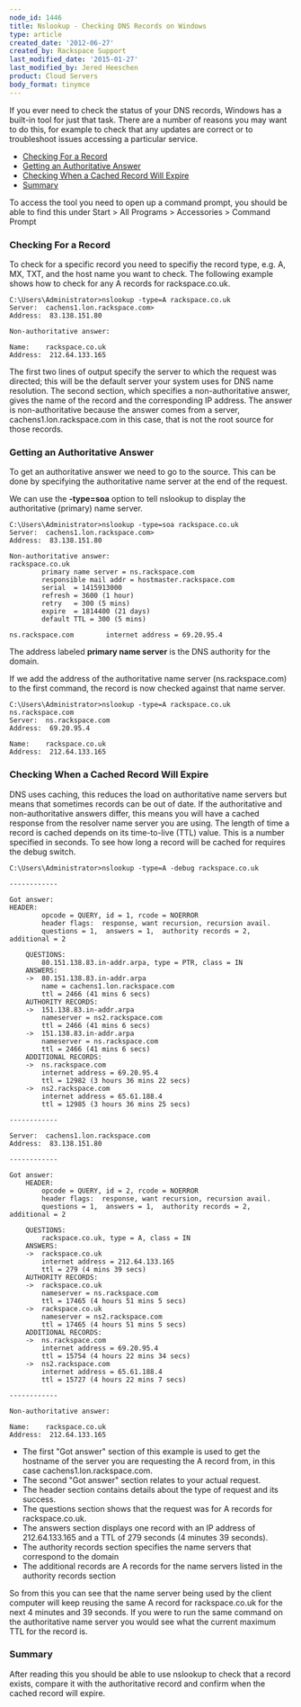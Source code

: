 ```yaml
---
node_id: 1446
title: Nslookup - Checking DNS Records on Windows
type: article
created_date: '2012-06-27'
created_by: Rackspace Support
last_modified_date: '2015-01-27'
last_modified_by: Jered Heeschen
product: Cloud Servers
body_format: tinymce
---
```


If you ever need to check the status of your DNS records, Windows has a
built-in tool for just that task. There are a number of reasons you may
want to do this, for example to check that any updates are correct or to
troubleshoot issues accessing a particular service.

-   [Checking For a Record](#1_checking)
-   [Getting an Authoritative Answer](#2_GettingAuth)
-   [Checking When a Cached Record Will Expire](#3_CheckingCache)
-   [Summary](#5_Summary)

To access the tool you need to open up a command prompt, you should be
able to find this under Start &gt; All Programs &gt; Accessories &gt;
Command Prompt

### Checking For a Record

To check for a specific record you need to specifiy the record type,
e.g. A, MX, TXT, and the host name you want to check. The following
example shows how to check for any A records for rackspace.co.uk.

    C:\Users\Administrator>nslookup -type=A rackspace.co.uk
    Server:  cachens1.lon.rackspace.com>
    Address:  83.138.151.80

    Non-authoritative answer:

    Name:    rackspace.co.uk
    Address:  212.64.133.165

The first two lines of output specify the server to which the request
was directed; this will be the default server your system uses for DNS
name resolution. The second section, which specifies a non-authoritative
answer, gives the name of the record and the corresponding IP address.
The answer is non-authoritative because the answer comes from a server,
cachens1.lon.rackspace.com in this case, that is not the root source for
those records.

### Getting an Authoritative Answer

To get an authoritative answer we need to go to the source. This can be
done by specifying the authoritative name server at the end of the
request.

We can use the **-type=soa** option to tell nslookup to display the
authoritative (primary) name server.

    C:\Users\Administrator>nslookup -type=soa rackspace.co.uk
    Server:  cachens1.lon.rackspace.com>
    Address:  83.138.151.80

    Non-authoritative answer:
    rackspace.co.uk
            primary name server = ns.rackspace.com
            responsible mail addr = hostmaster.rackspace.com
            serial  = 1415913000
            refresh = 3600 (1 hour)
            retry   = 300 (5 mins)
            expire  = 1814400 (21 days)
            default TTL = 300 (5 mins)

    ns.rackspace.com        internet address = 69.20.95.4

The address labeled **primary name server** is the DNS authority for the
domain.

If we add the address of the authoritative name server
(ns.rackspace.com) to the first command, the record is now checked
against that name server.

    C:\Users\Administrator>nslookup -type=A rackspace.co.uk ns.rackspace.com
    Server:  ns.rackspace.com
    Address:  69.20.95.4

    Name:    rackspace.co.uk
    Address:  212.64.133.165



### Checking When a Cached Record Will Expire

DNS uses caching, this reduces the load on authoritative name servers
but means that sometimes records can be out of date. If the
authoritative and non-authoritative answers differ, this means you will
have a cached response from the resolver name server you are using. The
length of time a record is cached depends on its time-to-live (TTL)
value. This is a number specified in seconds. To see how long a record
will be cached for requires the debug switch.

    C:\Users\Administrator>nslookup -type=A -debug rackspace.co.uk

    ------------

    Got answer:
    HEADER:
            opcode = QUERY, id = 1, rcode = NOERROR
            header flags:  response, want recursion, recursion avail.
            questions = 1,  answers = 1,  authority records = 2,  additional = 2

        QUESTIONS:
            80.151.138.83.in-addr.arpa, type = PTR, class = IN
        ANSWERS:
        ->  80.151.138.83.in-addr.arpa
            name = cachens1.lon.rackspace.com
            ttl = 2466 (41 mins 6 secs)
        AUTHORITY RECORDS:
        ->  151.138.83.in-addr.arpa
            nameserver = ns2.rackspace.com
            ttl = 2466 (41 mins 6 secs)
        ->  151.138.83.in-addr.arpa
            nameserver = ns.rackspace.com
            ttl = 2466 (41 mins 6 secs)
        ADDITIONAL RECORDS:
        ->  ns.rackspace.com
            internet address = 69.20.95.4
            ttl = 12982 (3 hours 36 mins 22 secs)
        ->  ns2.rackspace.com
            internet address = 65.61.188.4
            ttl = 12985 (3 hours 36 mins 25 secs)

    ------------

    Server:  cachens1.lon.rackspace.com
    Address:  83.138.151.80

    ------------

    Got answer:
        HEADER:
            opcode = QUERY, id = 2, rcode = NOERROR
            header flags:  response, want recursion, recursion avail.
            questions = 1,  answers = 1,  authority records = 2,  additional = 2

        QUESTIONS:
            rackspace.co.uk, type = A, class = IN
        ANSWERS:
        ->  rackspace.co.uk
            internet address = 212.64.133.165
            ttl = 279 (4 mins 39 secs)
        AUTHORITY RECORDS:
        ->  rackspace.co.uk
            nameserver = ns.rackspace.com
            ttl = 17465 (4 hours 51 mins 5 secs)
        ->  rackspace.co.uk
            nameserver = ns2.rackspace.com
            ttl = 17465 (4 hours 51 mins 5 secs)
        ADDITIONAL RECORDS:
        ->  ns.rackspace.com
            internet address = 69.20.95.4
            ttl = 15754 (4 hours 22 mins 34 secs)
        ->  ns2.rackspace.com
            internet address = 65.61.188.4
            ttl = 15727 (4 hours 22 mins 7 secs)

    ------------

    Non-authoritative answer:

    Name:    rackspace.co.uk
    Address:  212.64.133.165

-   The first "Got answer" section of this example is used to get the
    hostname of the server you are requesting the A record from, in this
    case cachens1.lon.rackspace.com.
-   The second "Got answer" section relates to your actual request.
-   The header section contains details about the type of request and
    its success.
-   The questions section shows that the request was for A records
    for rackspace.co.uk.
-   The answers section displays one record with an IP address of
    212.64.133.165 and a TTL of 279 seconds (4 minutes 39 seconds).
-   The authority records section specifies the name servers that
    correspond to the domain
-   The additional records are A records for the name servers listed in
    the authority records section

So from this you can see that the name server being used by the client
computer will keep reusing the same A record for rackspace.co.uk for the
next 4 minutes and 39 seconds. If you were to run the same command on
the authoritative name server you would see what the current maximum TTL
for the record is.

### Summary

After reading this you should be able to use nslookup to check that a
record exists, compare it with the authoritative record and confirm when
the cached record will expire.

